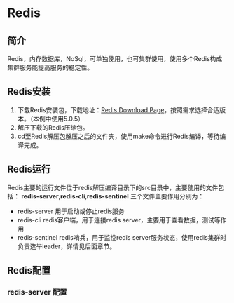 # Redis

## 简介

Redis，内存数据库，NoSql，可单独使用，也可集群使用，使用多个Redis构成集群服务能提高服务的稳定性。

## Redis安装

1. 下载Redis安装包，下载地址：[Redis Download Page](https://redis.io/download)，按照需求选择合适版本。（本例中使用5.0.5）
2. 解压下载的Redis压缩包。
3. cd至Redis解压包解压之后的文件夹，使用make命令进行Redis编译，等待编译完成。

## Redis运行

Redis主要的运行文件位于redis解压编译目录下的src目录中，主要使用的文件包括： **redis-server**,**redis-cli**,**redis-sentinel**
三个文件主要作用分别为：
- redis-server 用于启动或停止redis服务
- redis-cli redis客户端，用于连接redis server，主要用于查看数据，测试等作用
- redis-sentinel redis哨兵，用于监控redis server服务状态，使用redis集群时负责选举leader，详情见后面章节。

## Redis配置

### redis-server 配置
